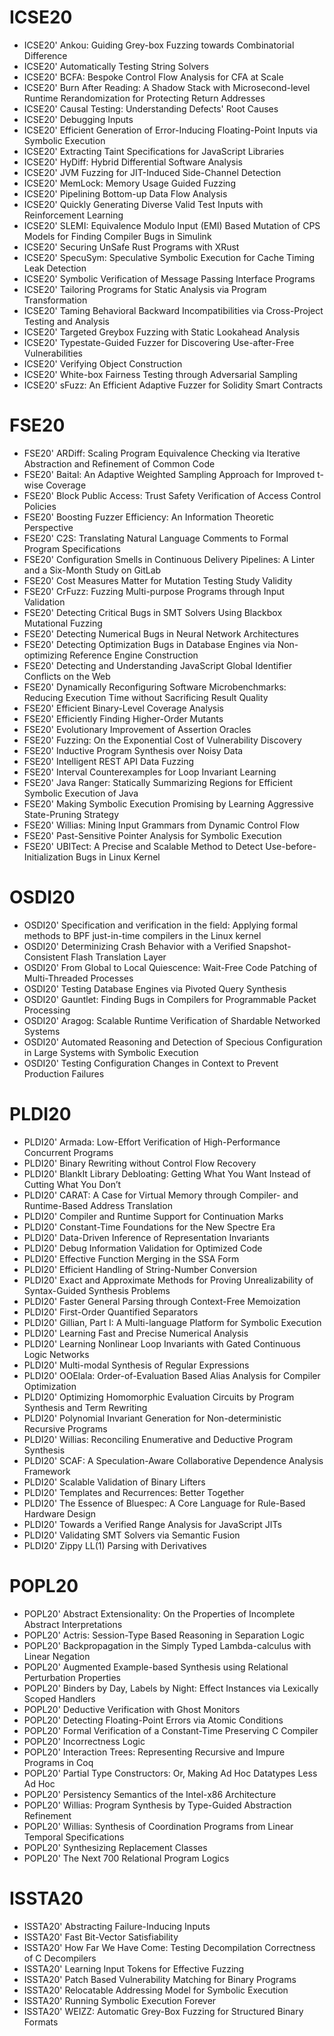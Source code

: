 # ICSE20
* ICSE20' Ankou: Guiding Grey-box Fuzzing towards Combinatorial Difference
* ICSE20' Automatically Testing String Solvers
* ICSE20' BCFA: Bespoke Control Flow Analysis for CFA at Scale
* ICSE20' Burn After Reading: A Shadow Stack with Microsecond-level Runtime Rerandomization for Protecting Return Addresses
* ICSE20' Causal Testing: Understanding Defects' Root Causes
* ICSE20' Debugging Inputs
* ICSE20' Efficient Generation of Error-Inducing Floating-Point Inputs via Symbolic Execution
* ICSE20' Extracting Taint Specifications for JavaScript Libraries
* ICSE20' HyDiff: Hybrid Differential Software Analysis
* ICSE20' JVM Fuzzing for JIT-Induced Side-Channel Detection
* ICSE20' MemLock: Memory Usage Guided Fuzzing
* ICSE20' Pipelining Bottom-up Data Flow Analysis
* ICSE20' Quickly Generating Diverse Valid Test Inputs with Reinforcement Learning
* ICSE20' SLEMI: Equivalence Modulo Input (EMI) Based Mutation of CPS Models for Finding Compiler Bugs in Simulink
* ICSE20' Securing UnSafe Rust Programs with XRust
* ICSE20' SpecuSym: Speculative Symbolic Execution for Cache Timing Leak Detection
* ICSE20' Symbolic Verification of Message Passing Interface Programs
* ICSE20' Tailoring Programs for Static Analysis via Program Transformation
* ICSE20' Taming Behavioral Backward Incompatibilities via Cross-Project Testing and Analysis
* ICSE20' Targeted Greybox Fuzzing with Static Lookahead Analysis
* ICSE20' Typestate-Guided Fuzzer for Discovering Use-after-Free Vulnerabilities
* ICSE20' Verifying Object Construction
* ICSE20' White-box Fairness Testing through Adversarial Sampling
* ICSE20' sFuzz: An Efficient Adaptive Fuzzer for Solidity Smart Contracts

# FSE20
* FSE20' ARDiff: Scaling Program Equivalence Checking via Iterative Abstraction and Refinement of Common Code
* FSE20' Baital: An Adaptive Weighted Sampling Approach for Improved t-wise Coverage
* FSE20' Block Public Access: Trust Safety Verification of Access Control Policies
* FSE20' Boosting Fuzzer Efficiency: An Information Theoretic Perspective
* FSE20' C2S: Translating Natural Language Comments to Formal Program Specifications
* FSE20' Configuration Smells in Continuous Delivery Pipelines: A Linter and a Six-Month Study on GitLab
* FSE20' Cost Measures Matter for Mutation Testing Study Validity
* FSE20' CrFuzz: Fuzzing Multi-purpose Programs through Input Validation
* FSE20' Detecting Critical Bugs in SMT Solvers Using Blackbox Mutational Fuzzing
* FSE20' Detecting Numerical Bugs in Neural Network Architectures
* FSE20' Detecting Optimization Bugs in Database Engines via Non-optimizing Reference Engine Construction
* FSE20' Detecting and Understanding JavaScript Global Identifier Conflicts on the Web
* FSE20' Dynamically Reconfiguring Software Microbenchmarks: Reducing Execution Time without Sacrificing Result Quality
* FSE20' Efficient Binary-Level Coverage Analysis
* FSE20' Efficiently Finding Higher-Order Mutants
* FSE20' Evolutionary Improvement of Assertion Oracles
* FSE20' Fuzzing: On the Exponential Cost of Vulnerability Discovery
* FSE20' Inductive Program Synthesis over Noisy Data
* FSE20' Intelligent REST API Data Fuzzing
* FSE20' Interval Counterexamples for Loop Invariant Learning
* FSE20' Java Ranger: Statically Summarizing Regions for Efficient Symbolic Execution of Java
* FSE20' Making Symbolic Execution Promising by Learning Aggressive State-Pruning Strategy
* FSE20' Willias: Mining Input Grammars from Dynamic Control Flow
* FSE20' Past-Sensitive Pointer Analysis for Symbolic Execution
* FSE20' UBITect: A Precise and Scalable Method to Detect Use-before-Initialization Bugs in Linux Kernel

# OSDI20
* OSDI20' Specification and verification in the field: Applying formal methods to BPF just-in-time compilers in the Linux kernel
* OSDI20' Determinizing Crash Behavior with a Verified Snapshot-Consistent Flash Translation Layer
* OSDI20' From Global to Local Quiescence: Wait-Free Code Patching of Multi-Threaded Processes
* OSDI20' Testing Database Engines via Pivoted Query Synthesis
* OSDI20' Gauntlet: Finding Bugs in Compilers for Programmable Packet Processing
* OSDI20' Aragog: Scalable Runtime Verification of Shardable Networked Systems
* OSDI20' Automated Reasoning and Detection of Specious Configuration in Large Systems with Symbolic Execution
* OSDI20' Testing Configuration Changes in Context to Prevent Production Failures

# PLDI20
* PLDI20' Armada: Low-Effort Verification of High-Performance Concurrent Programs
* PLDI20' Binary Rewriting without Control Flow Recovery
* PLDI20' BlankIt Library Debloating: Getting What You Want Instead of Cutting What You Don’t
* PLDI20' CARAT: A Case for Virtual Memory through Compiler- and Runtime-Based Address Translation
* PLDI20' Compiler and Runtime Support for Continuation Marks
* PLDI20' Constant-Time Foundations for the New Spectre Era
* PLDI20' Data-Driven Inference of Representation Invariants
* PLDI20' Debug Information Validation for Optimized Code
* PLDI20' Effective Function Merging in the SSA Form
* PLDI20' Efficient Handling of String-Number Conversion
* PLDI20' Exact and Approximate Methods for Proving Unrealizability of Syntax-Guided Synthesis Problems
* PLDI20' Faster General Parsing through Context-Free Memoization
* PLDI20' First-Order Quantified Separators
* PLDI20' Gillian, Part I: A Multi-language Platform for Symbolic Execution
* PLDI20' Learning Fast and Precise Numerical Analysis
* PLDI20' Learning Nonlinear Loop Invariants with Gated Continuous Logic Networks
* PLDI20' Multi-modal Synthesis of Regular Expressions
* PLDI20' OOElala: Order-of-Evaluation Based Alias Analysis for Compiler Optimization
* PLDI20' Optimizing Homomorphic Evaluation Circuits by Program Synthesis and Term Rewriting
* PLDI20' Polynomial Invariant Generation for Non-deterministic Recursive Programs
* PLDI20' Willias: Reconciling Enumerative and Deductive Program Synthesis
* PLDI20' SCAF: A Speculation-Aware Collaborative Dependence Analysis Framework
* PLDI20' Scalable Validation of Binary Lifters
* PLDI20' Templates and Recurrences: Better Together
* PLDI20' The Essence of Bluespec: A Core Language for Rule-Based Hardware Design
* PLDI20' Towards a Verified Range Analysis for JavaScript JITs
* PLDI20' Validating SMT Solvers via Semantic Fusion
* PLDI20' Zippy LL(1) Parsing with Derivatives

# POPL20
* POPL20' Abstract Extensionality: On the Properties of Incomplete Abstract Interpretations
* POPL20' Actris: Session-Type Based Reasoning in Separation Logic
* POPL20' Backpropagation in the Simply Typed Lambda-calculus with Linear Negation
* POPL20' Augmented Example-based Synthesis using Relational Perturbation Properties
* POPL20' Binders by Day, Labels by Night: Effect Instances via Lexically Scoped Handlers
* POPL20' Deductive Verification with Ghost Monitors
* POPL20' Detecting Floating-Point Errors via Atomic Conditions
* POPL20' Formal Verification of a Constant-Time Preserving C Compiler
* POPL20' Incorrectness Logic
* POPL20' Interaction Trees: Representing Recursive and Impure Programs in Coq
* POPL20' Partial Type Constructors: Or, Making Ad Hoc Datatypes Less Ad Hoc
* POPL20' Persistency Semantics of the Intel-x86 Architecture
* POPL20' Willias: Program Synthesis by Type-Guided Abstraction Refinement
* POPL20' Willias: Synthesis of Coordination Programs from Linear Temporal Specifications
* POPL20' Synthesizing Replacement Classes
* POPL20' The Next 700 Relational Program Logics

# ISSTA20
* ISSTA20' Abstracting Failure-Inducing Inputs
* ISSTA20' Fast Bit-Vector Satisfiability
* ISSTA20' How Far We Have Come: Testing Decompilation Correctness of C Decompilers
* ISSTA20' Learning Input Tokens for Effective Fuzzing
* ISSTA20' Patch Based Vulnerability Matching for Binary Programs
* ISSTA20' Relocatable Addressing Model for Symbolic Execution
* ISSTA20' Running Symbolic Execution Forever
* ISSTA20' WEIZZ: Automatic Grey-Box Fuzzing for Structured Binary Formats
